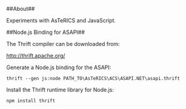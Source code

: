 ##About##

Experiments with AsTeRICS and JavaScript.

##Node.js Binding for ASAPI##

The Thrift compiler can be downloaded from:

http://thrift.apache.org/

Generate a Node.js binding for the ASAPI:

    thrift --gen js:node PATH_TO\AsTeRICS\ACS\ASAPI.NET\asapi.thrift

Install the Thrift runtime library for Node.js:

    npm install thrift
